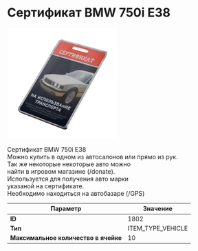# Сертификат BMW 750i E38

![Item Image](../img/1802.webp?raw=true)

Сертификат BMW 750i E38<br>Можно купить в одном из автосалонов или прямо из рук.<br>Так же некоторые некоторые авто можно<br>найти в игровом магазине (/donate).<br>Используется для получения авто марки <br>указаной на сертификате.<br>Необходимо находиться на автобазаре (/GPS)


| Параметр | Значение |
|----------|----------|
| **ID** | 1802 |
| **Тип** | ITEM_TYPE_VEHICLE |
| **Максимальное количество в ячейке** | 10 |

